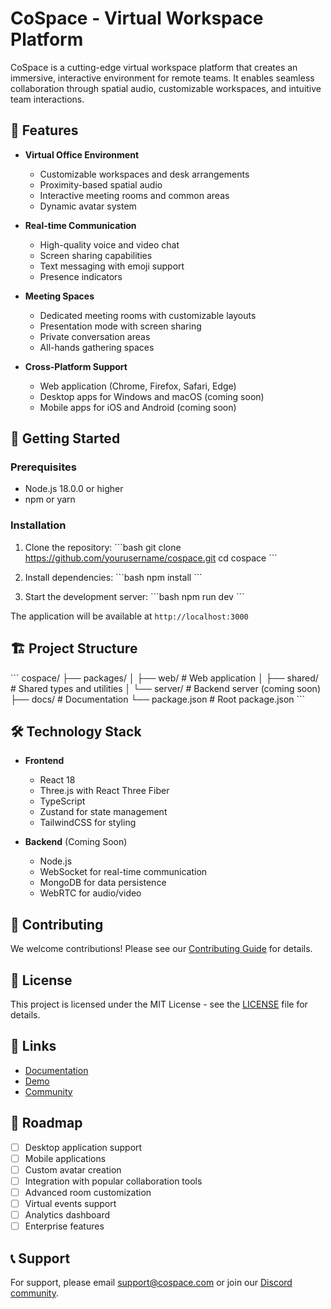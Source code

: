 # CoSpace - Virtual Workspace Platform

CoSpace is a cutting-edge virtual workspace platform that creates an immersive, interactive environment for remote teams. It enables seamless collaboration through spatial audio, customizable workspaces, and intuitive team interactions.

## 🌟 Features

- **Virtual Office Environment**
  - Customizable workspaces and desk arrangements
  - Proximity-based spatial audio
  - Interactive meeting rooms and common areas
  - Dynamic avatar system

- **Real-time Communication**
  - High-quality voice and video chat
  - Screen sharing capabilities
  - Text messaging with emoji support
  - Presence indicators

- **Meeting Spaces**
  - Dedicated meeting rooms with customizable layouts
  - Presentation mode with screen sharing
  - Private conversation areas
  - All-hands gathering spaces

- **Cross-Platform Support**
  - Web application (Chrome, Firefox, Safari, Edge)
  - Desktop apps for Windows and macOS (coming soon)
  - Mobile apps for iOS and Android (coming soon)

## 🚀 Getting Started

### Prerequisites

- Node.js 18.0.0 or higher
- npm or yarn

### Installation

1. Clone the repository:
\`\`\`bash
git clone https://github.com/yourusername/cospace.git
cd cospace
\`\`\`

2. Install dependencies:
\`\`\`bash
npm install
\`\`\`

3. Start the development server:
\`\`\`bash
npm run dev
\`\`\`

The application will be available at `http://localhost:3000`

## 🏗️ Project Structure

\`\`\`
cospace/
├── packages/
│   ├── web/              # Web application
│   ├── shared/           # Shared types and utilities
│   └── server/           # Backend server (coming soon)
├── docs/                 # Documentation
└── package.json         # Root package.json
\`\`\`

## 🛠️ Technology Stack

- **Frontend**
  - React 18
  - Three.js with React Three Fiber
  - TypeScript
  - Zustand for state management
  - TailwindCSS for styling

- **Backend** (Coming Soon)
  - Node.js
  - WebSocket for real-time communication
  - MongoDB for data persistence
  - WebRTC for audio/video

## 🤝 Contributing

We welcome contributions! Please see our [Contributing Guide](CONTRIBUTING.md) for details.

## 📝 License

This project is licensed under the MIT License - see the [LICENSE](LICENSE) file for details.

## 🔗 Links

- [Documentation](https://docs.cospace.com)
- [Demo](https://demo.cospace.com)
- [Community](https://community.cospace.com)

## 🎯 Roadmap

- [ ] Desktop application support
- [ ] Mobile applications
- [ ] Custom avatar creation
- [ ] Integration with popular collaboration tools
- [ ] Advanced room customization
- [ ] Virtual events support
- [ ] Analytics dashboard
- [ ] Enterprise features

## 📞 Support

For support, please email support@cospace.com or join our [Discord community](https://discord.gg/cospace). 